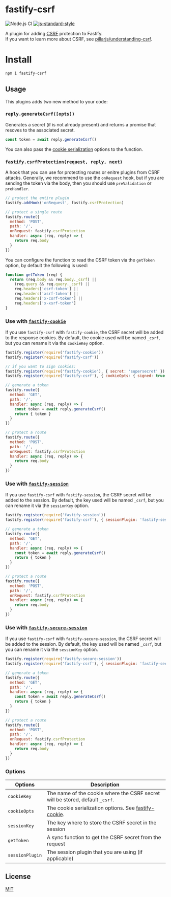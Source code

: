 # fastify-csrf

![Node.js CI](https://github.com/fastify/fastify-csrf/workflows/Node.js%20CI/badge.svg)
[![js-standard-style](https://img.shields.io/badge/code%20style-standard-brightgreen.svg?style=flat)](http://standardjs.com/)

A plugin for adding [CSRF](https://en.wikipedia.org/wiki/Cross-site_request_forgery) protection to Fastify.  
If you want to learn more about CSRF, see [pillarjs/understanding-csrf](https://github.com/pillarjs/understanding-csrf).

# Install 
```js 
npm i fastify-csrf
```

## Usage

This plugins adds two new method to your code:

### `reply.generateCsrf([opts])`

Generates a secret (if is not already present) and returns a promise that resoves to the associated secret.

```js
const token = await reply.generateCsrf()
```

You can also pass the [cookie serialization](https://github.com/fastify/fastify-cookie) options to the function.

### `fastify.csrfProtection(request, reply, next)`

A hook that you can use for protecting routes or enitre plugins from CSRF attacks.
Generally, we recommend to use the `onRequest` hook, but if you are sending the token
via the body, then you should use `preValidation` or `preHandler`.

```js
// protect the entire plugin
fastify.addHook('onRequest', fastify.csrfProtection)

// protect a single route
fastify.route({
  method: 'POST',
  path: '/',
  onRequest: fastify.csrfProtection
  handler: async (req, reply) => {
    return req.body
  }
})
```

You can configure the function to read the CSRF token via the `getToken` option, by default the following is used:

```js
function getToken (req) {
  return (req.body && req.body._csrf) ||
    (req.query && req.query._csrf) ||
    req.headers['csrf-token'] ||
    req.headers['xsrf-token'] ||
    req.headers['x-csrf-token'] ||
    req.headers['x-xsrf-token']
}
```

### Use with [`fastify-cookie`](https://github.com/fastify/fastify-cookie)

If you use `fastify-csrf` with `fastify-cookie`, the CSRF secret will be added to the response cookies.
By default, the cookie used will be named `_csrf`, but you can rename it via the `cookieKey` option.

```js
fastify.register(require('fastify-cookie'))
fastify.register(require('fastify-csrf'))

// if you want to sign cookies:
fastify.register(require('fastify-cookie'), { secret: 'supersecret' })
fastify.register(require('fastify-csrf'), { cookieOpts: { signed: true } })

// generate a token
fastify.route({
  method: 'GET',
  path: '/',
  handler: async (req, reply) => {
    const token = await reply.generateCsrf()
    return { token }
  }
})

// protect a route
fastify.route({
  method: 'POST',
  path: '/',
  onRequest: fastify.csrfProtection
  handler: async (req, reply) => {
    return req.body
  }
})
```

### Use with [`fastify-session`](https://github.com/SerayaEryn/fastify-session)

If you use `fastify-csrf` with `fastify-session`, the CSRF secret will be added to the session.
By default, the key used will be named `_csrf`, but you can rename it via the `sessionKey` option.

```js
fastify.register(require('fastify-session'))
fastify.register(require('fastify-csrf'), { sessionPlugin: 'fastify-session' })

// generate a token
fastify.route({
  method: 'GET',
  path: '/',
  handler: async (req, reply) => {
    const token = await reply.generateCsrf()
    return { token }
  }
})

// protect a route
fastify.route({
  method: 'POST',
  path: '/',
  onRequest: fastify.csrfProtection
  handler: async (req, reply) => {
    return req.body
  }
})
```

### Use with [`fastify-secure-session`](https://github.com/fastify/fastify-secure-session)

If you use `fastify-csrf` with `fastify-secure-session`, the CSRF secret will be added to the session.
By default, the key used will be named `_csrf`, but you can rename it via the `sessionKey` option.

```js
fastify.register(require('fastify-secure-session'))
fastify.register(require('fastify-csrf'), { sessionPlugin: 'fastify-secure-session' })

// generate a token
fastify.route({
  method: 'GET',
  path: '/',
  handler: async (req, reply) => {
    const token = await reply.generateCsrf()
    return { token }
  }
})

// protect a route
fastify.route({
  method: 'POST',
  path: '/',
  onRequest: fastify.csrfProtection
  handler: async (req, reply) => {
    return req.body
  }
})
```

### Options
| Options      | Description |
| ----------- | ----------- |
| `cookieKey` |  The name of the cookie where the CSRF secret will be stored, default `_csrf`.     |
| `cookieOpts` |  The cookie serialization options. See [fastify-cookie](https://github.com/fastify/fastify-cookie).    |
| `sessionKey` |  The key where to store the CSRF secret in the session     |
| `getToken` |  A sync function to get the CSRF secret from the request     |
| `sessionPlugin` |  The session plugin that you are using (if applicable)     |


## License
[MIT](./LICENSE)
